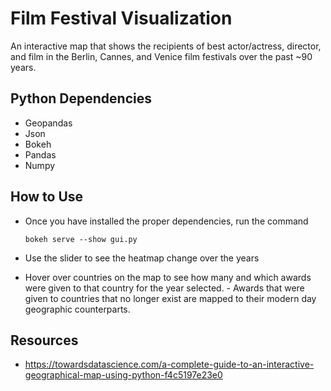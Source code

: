 # Film Festival Visualization
An interactive map that shows the recipients of best actor/actress, director, and film in the Berlin, Cannes, and Venice film festivals over the past ~90 years.

## Python Dependencies
- Geopandas
- Json
- Bokeh
- Pandas
- Numpy

## How to Use
- Once you have installed the proper dependencies, run the command

      bokeh serve --show gui.py
- Use the slider to see the heatmap change over the years
- Hover over countries on the map to see how many and which awards were given to that country for the year selected.
      - Awards that were given to countries that no longer exist are mapped to their modern day geographic counterparts.

## Resources
- https://towardsdatascience.com/a-complete-guide-to-an-interactive-geographical-map-using-python-f4c5197e23e0
